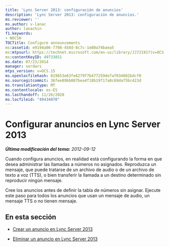 ```yaml
---
title: 'Lync Server 2013: configuración de anuncios'
description: 'Lync Server 2013: configuración de anuncios.'
ms.reviewer: ''
ms.author: v-lanac
author: lanachin
f1.keywords:
- NOCSH
TOCTitle: Configure announcements
ms:assetid: e9194a06-7708-458d-8c7c-1e80a74baea5
ms:mtpsurl: https://technet.microsoft.com/en-us/library/JJ721917(v=OCS.15)
ms:contentKeyID: 49733851
ms.date: 07/23/2014
manager: serdars
mtps_version: v=OCS.15
ms.openlocfilehash: 819653e63fe6279f7b477259de7af034082bdcf0
ms.sourcegitcommit: 36fee89bb887bea4f18b19f17a8c69daf5bc423d
ms.translationtype: MT
ms.contentlocale: es-ES
ms.lasthandoff: 11/26/2020
ms.locfileid: "49434070"
---
```

# <a name="configure-announcements-in-lync-server-2013"></a>Configurar anuncios en Lync Server 2013

<div data-xmlns="http://www.w3.org/1999/xhtml">

<div class="topic" data-xmlns="http://www.w3.org/1999/xhtml" data-msxsl="urn:schemas-microsoft-com:xslt" data-cs="https://msdn.microsoft.com/">

<div data-asp="https://msdn2.microsoft.com/asp">



</div>

<div id="mainSection">

<div id="mainBody">

<span> </span>

_**Última modificación del tema:** 2012-09-12_

Cuando configura anuncios, en realidad está configurando la forma en que desea administrar las llamadas a números no asignados. Reproduzca un mensaje, que puede tratarse de un archivo de audio o de un archivo de texto a voz (TTS), o bien transferir la llamada a un destino determinado sin reproducir ningún mensaje.

Cree los anuncios antes de definir la tabla de números sin asignar. Ejecute este paso para todos los anuncios que usan un mensaje de audio, un mensaje TTS o no tienen mensaje.

<div>

## <a name="in-this-section"></a>En esta sección

  - [Crear un anuncio en Lync Server 2013](lync-server-2013-create-an-announcement.md)

  - [Eliminar un anuncio en Lync Server 2013](lync-server-2013-delete-an-announcement.md)

</div>

</div>

<span> </span>

</div>

</div>

</div>

